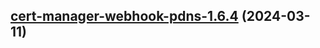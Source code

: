 

## [cert-manager-webhook-pdns-1.6.4](https://github.com/cyr-ius/truenas-charts/compare/cert-manager-webhook-pdns-1.6.3...cert-manager-webhook-pdns-1.6.4) (2024-03-11)

